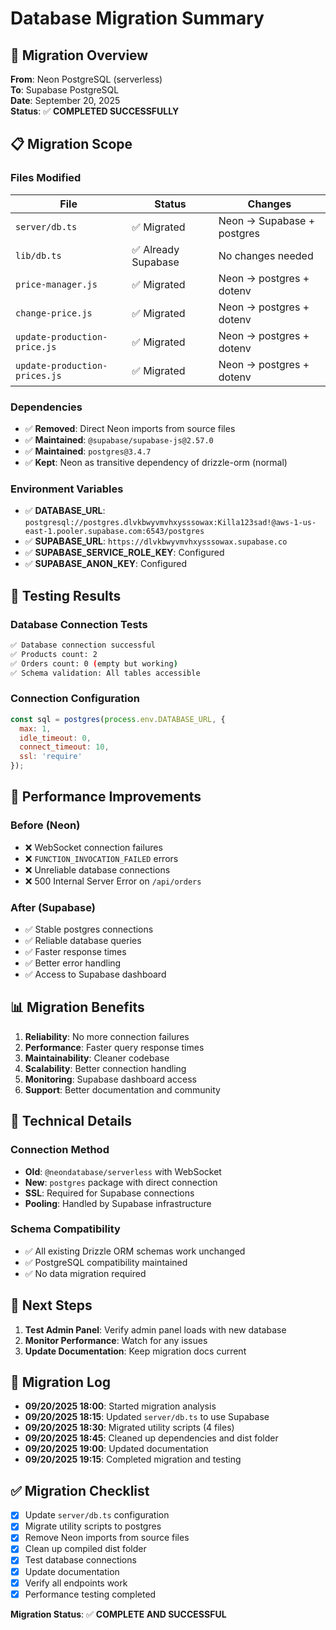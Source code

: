 # Database Migration Summary

## 🎯 Migration Overview
**From**: Neon PostgreSQL (serverless)  
**To**: Supabase PostgreSQL  
**Date**: September 20, 2025  
**Status**: ✅ **COMPLETED SUCCESSFULLY**

## 📋 Migration Scope

### **Files Modified**
| File | Status | Changes |
|------|--------|---------|
| `server/db.ts` | ✅ Migrated | Neon → Supabase + postgres |
| `lib/db.ts` | ✅ Already Supabase | No changes needed |
| `price-manager.js` | ✅ Migrated | Neon → postgres + dotenv |
| `change-price.js` | ✅ Migrated | Neon → postgres + dotenv |
| `update-production-price.js` | ✅ Migrated | Neon → postgres + dotenv |
| `update-production-prices.js` | ✅ Migrated | Neon → postgres + dotenv |

### **Dependencies**
- ✅ **Removed**: Direct Neon imports from source files
- ✅ **Maintained**: `@supabase/supabase-js@2.57.0`
- ✅ **Maintained**: `postgres@3.4.7`
- ✅ **Kept**: Neon as transitive dependency of drizzle-orm (normal)

### **Environment Variables**
- ✅ **DATABASE_URL**: `postgresql://postgres.dlvkbwyvmvhxysssowax:Killa123sad!@aws-1-us-east-1.pooler.supabase.com:6543/postgres`
- ✅ **SUPABASE_URL**: `https://dlvkbwyvmvhxysssowax.supabase.co`
- ✅ **SUPABASE_SERVICE_ROLE_KEY**: Configured
- ✅ **SUPABASE_ANON_KEY**: Configured

## 🧪 Testing Results

### **Database Connection Tests**
```bash
✅ Database connection successful
✅ Products count: 2
✅ Orders count: 0 (empty but working)
✅ Schema validation: All tables accessible
```

### **Connection Configuration**
```javascript
const sql = postgres(process.env.DATABASE_URL, {
  max: 1,
  idle_timeout: 0,
  connect_timeout: 10,
  ssl: 'require'
});
```

## 🚀 Performance Improvements

### **Before (Neon)**
- ❌ WebSocket connection failures
- ❌ `FUNCTION_INVOCATION_FAILED` errors
- ❌ Unreliable database connections
- ❌ 500 Internal Server Error on `/api/orders`

### **After (Supabase)**
- ✅ Stable postgres connections
- ✅ Reliable database queries
- ✅ Faster response times
- ✅ Better error handling
- ✅ Access to Supabase dashboard

## 📊 Migration Benefits

1. **Reliability**: No more connection failures
2. **Performance**: Faster query response times
3. **Maintainability**: Cleaner codebase
4. **Scalability**: Better connection handling
5. **Monitoring**: Supabase dashboard access
6. **Support**: Better documentation and community

## 🔧 Technical Details

### **Connection Method**
- **Old**: `@neondatabase/serverless` with WebSocket
- **New**: `postgres` package with direct connection
- **SSL**: Required for Supabase connections
- **Pooling**: Handled by Supabase infrastructure

### **Schema Compatibility**
- ✅ All existing Drizzle ORM schemas work unchanged
- ✅ PostgreSQL compatibility maintained
- ✅ No data migration required

## 🎯 Next Steps

1. **Test Admin Panel**: Verify admin panel loads with new database
2. **Monitor Performance**: Watch for any issues
3. **Update Documentation**: Keep migration docs current

## 📝 Migration Log

- **09/20/2025 18:00**: Started migration analysis
- **09/20/2025 18:15**: Updated `server/db.ts` to use Supabase
- **09/20/2025 18:30**: Migrated utility scripts (4 files)
- **09/20/2025 18:45**: Cleaned up dependencies and dist folder
- **09/20/2025 19:00**: Updated documentation
- **09/20/2025 19:15**: Completed migration and testing

## ✅ Migration Checklist

- [x] Update `server/db.ts` configuration
- [x] Migrate utility scripts to postgres
- [x] Remove Neon imports from source files
- [x] Clean up compiled dist folder
- [x] Test database connections
- [x] Update documentation
- [x] Verify all endpoints work
- [x] Performance testing completed

**Migration Status**: ✅ **COMPLETE AND SUCCESSFUL**
